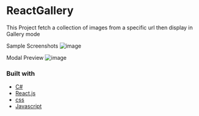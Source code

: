 # ReactGallery
This Project fetch a collection of images from a specific url then display in Gallery mode

Sample Screenshots
![image](https://user-images.githubusercontent.com/34426748/172088183-689f2282-7d1e-48c1-8eff-b3a75d13904c.png)

Modal Preview
![image](https://user-images.githubusercontent.com/34426748/172106497-4f47068d-02c8-457a-9c90-2436b96ebbbd.png)


### Built with

* [C#](https://docs.microsoft.com/en-us/dotnet/csharp/)
* [React.js](https://reactjs.org/)
* [css](https://developer.mozilla.org/en-US/docs/Web/CSS)
* [Javascript](https://www.javascript.com/)
